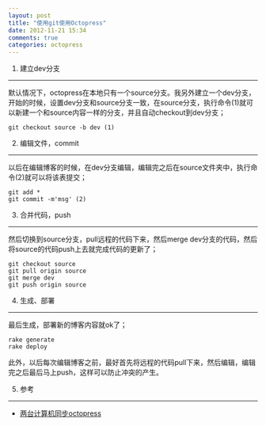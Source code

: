 ```yaml
---
layout: post
title: "使用git使用Octopress"
date: 2012-11-21 15:34
comments: true
categories: octopress
---
```

1. 建立dev分支
----------------
默认情况下，octopress在本地只有一个source分支。我另外建立一个dev分支，开始的时候，设置dev分支和source分支一致，在source分支，执行命令(1)就可以新建一个和source内容一样的分支，并且自动checkout到dev分支；

    git checkout source -b dev (1)

2. 编辑文件，commit
----------------
以后在编辑博客的时候，在dev分支编辑，编辑完之后在source文件夹中，执行命令(2)就可以将该表提交；

    git add *
    git commit -m'msg' (2)

3. 合并代码，push
----------------
然后切换到source分支，pull远程的代码下来，然后merge dev分支的代码，然后将source的代码push上去就完成代码的更新了；

    git checkout source
    git pull origin source
    git merge dev
    git push origin source

4. 生成、部署
----------------
最后生成，部署新的博客内容就ok了；
    
    rake generate
    rake deploy

此外，以后每次编辑博客之前，最好首先将远程的代码pull下来，然后编辑，编辑完之后最后马上push，这样可以防止冲突的产生。

5. 参考
----------------
* [两台计算机同步octopress](http://note.softrayn.com/blog/2012/07/two-pc-sync-octopress/)